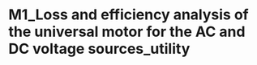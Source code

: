  # M1_Loss and efficiency analysis of the universal motor for the AC and DC voltage sources_utility

